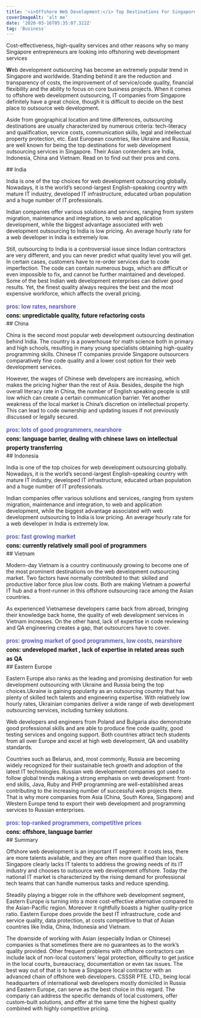 ```yaml
---
title: '<i>Offshore Web Development:</i> Top Destinations For Singapore'
coverImageAlt: 'alt me'
date: '2020-03-16T05:35:07.322Z'
tag: 'Business'
---
```


<style>
  .compare {
    grid-column: 4 / span 6;
    margin-top: 0.9375rem;
  }
  .compare-item {
    display: block;
    font-family: 'Roboto', 'Arial', sans-serif;
    font-weight: bold;
    font-size: 1rem;
    line-height: 1.5rem;
  }
  .compare-item.pros {
    color:  #6364D1;
  }
  .compare-item.cons {
    color: #18191B;
  }
</style>

<Subtitle>
  Cost-effectiveness, high-quality services and other reasons why so many Singapore entrepreneurs are looking into offshoring web development services
</Subtitle>

**W**eb development outsourcing has become an extremely popular trend in Singapore and worldwide. Standing behind it are the reduction and transparency of costs, the improvement of of service/code quality, financial flexibility and the ability to focus on core business projects. When it comes to offshore web development outsourcing, IT companies from Singapore definitely have a great choice, though it is difficult to decide on the best place to outsource web development.

Aside from geographical location and time differences, outsourcing destinations are usually characterized by numerous criteria: tech-literacy and qualification, service costs, communication skills, legal and intellectual property protection, etc. East European countries, like Ukraine and Russia, are well known for being the top destinations for web development outsourcing services in Singapore. Their Asian contenders are India, Indonesia, China and Vietnam. Read on to find out their pros and cons.

<ParagraphWithImage imageName="india">
  ## India

  India is one of the top choices for web development outsourcing globally. Nowadays, it is the world’s second-largest English-speaking country with mature IT industry, developed IT infrastructure, educated urban population and a huge number of IT professionals.

  Indian companies offer various solutions and services, ranging from system migration, maintenance and integration, to web and application development, while the biggest advantage associated with web development outsourcing to India is low pricing. An average hourly rate for a web developer in India is extremely low.

  Still, outsourcing to India is a controversial issue since Indian contractors are very different, and you can never predict what quality level you will get. In certain cases, customers have to re-order services due to code imperfection. The code can contain numerous bugs, which are difficult or even impossible to fix, and cannot be further maintained and developed. Some of the best Indian web development enterprises can deliver good results. Yet, the finest quality always requires the best and the most expensive workforce, which affects the overall pricing.
</ParagraphWithImage>

<div class="compare">
  <span class="compare-item pros">pros: low rates, nearshore</span>
  <span class="compare-item cons">cons: unpredictable quality, future refactoring costs</span>
</div>

<ParagraphWithImage imageName="china">
  ## China

  China is the second most popular web development outsourcing destination behind India. The country is a powerhouse for math science both in primary and high schools, resulting in many young specialists obtaining high-quality programming skills. Chinese IT companies provide Singapore outsourcers comparatively fine code quality and a lower cost option for their web development services.

  However, the wages of Chinese web developers are increasing, which makes the pricing higher than the rest of Asia. Besides, despite the high overall literacy rate in China, the number of English speaking people is still low which can create a certain communication barrier. Yet another weakness of the local market is China’s discretion on intellectual property. This can lead to code ownership and updating issues if not previously discussed or legally secured.
</ParagraphWithImage>

<div class="compare">
  <span class="compare-item pros">pros: lots of&nbsp;good programmers, nearshore</span>
  <span class="compare-item cons">cons: language barrier, dealing with chinese laws on&nbsp;intellectual property transferring</span>
</div>

<ParagraphWithImage imageName="indonesia">
  ## Indonesia

  India is one of the top choices for web development outsourcing globally. Nowadays, it is the world’s second-largest English-speaking country with mature IT industry, developed IT infrastructure, educated urban population and a huge number of IT professionals.

  Indian companies offer various solutions and services, ranging from system migration, maintenance and integration, to web and application development, while the biggest advantage associated with web development outsourcing to India is low pricing. An average hourly rate for a web developer in India is extremely low.
</ParagraphWithImage>

<div class="compare">
  <span class="compare-item pros">pros: fast growing market</span>
  <span class="compare-item cons">cons: currently relatively small pool of&nbsp;programmers</span>
</div>

<ParagraphWithImage imageName="vietnam">
  ## Vietnam

  Modern-day Vietnam is a country continuously growing to become one of the most prominent destinations on the web development outsourcing market. Two factors have normally contributed to that: skilled and productive labor force plus low costs. Both are making Vietnam a powerful IT hub and a front-runner in this offshore outsourcing race among the Asian countries.

  As experienced Vietnamese developers came back from abroad, bringing their knowledge back home, the quality of web development services in Vietnam increases. On the other hand, lack of expertise in code reviewing and QA engineering creates a gap, that outsourcers have to cover.
</ParagraphWithImage>

<div class="compare">
  <span class="compare-item pros">pros: growing market of&nbsp;good programmers, low costs, nearshore</span>
  <span class="compare-item cons">cons: undeveloped market , lack of&nbsp;expertise in&nbsp;related areas such as&nbsp;QA</span>
</div>

<ParagraphWithImage imageName="europe">
  ## Eastern Europe

  Eastern Europe also ranks as the leading and promising destination for web development outsourcing with Ukraine and Russia being the top choices.Ukraine is gaining popularity as an outsourcing country that has plenty of skilled tech talents and engineering expertise. With relatively low hourly rates, Ukrainian companies deliver a wide range of web development outsourcing services, including turnkey solutions.

  Web developers and engineers from Poland and Bulgaria also demonstrate good professional skills and are able to produce fine code quality, good testing services and ongoing support. Both countries attract tech students from all over Europe and excel at high web development, QA and usability standards.

  Countries such as Belarus, and, most commonly, Russia are becoming widely recognized for their sustainable tech growth and adoption of the latest IT technologies. Russian web development companies got used to follow global trends making a strong emphasis on web development: front-end skills, Java, Ruby and PHP programming are well-established areas contributing to the increasing number of successful web projects there. That is why more companies from Asia (China, South Korea, Singapore) and Western Europe tend to export their web development and programming services to Russian enterprises.
</ParagraphWithImage>

<div class="compare">
  <span class="compare-item pros">pros: top-ranked programmers, competitive prices</span>
  <span class="compare-item cons">cons: offshore, language barrier</span>
</div>

<ParagraphWithImage imageName="summary">
  ## Summary

  Offshore web development is an important IT segment: it costs less, there are more talents available, and they are often more qualified than locals. Singapore clearly lacks IT talents to address the growing needs of its IT industry and chooses to outsource  web development offshore. Today the national IT market is characterized by the rising demand for professional tech teams that can handle numerous tasks and reduce spending.

  Steadily playing a bigger role in the offshore web development segment, Eastern Europe is turning into a more cost-effective alternative compared to the Asian-Pacific region. Moreover it rightfully boasts a higher quality-price ratio.  Eastern Europe does provide the best IT infrastructure, code and service quality, data protection, at costs competitive to that of Asian countries like India, China, Indonesia and Vietnam.

  The downside of working with Asian (especially Indian or Chinese) companies is that sometimes there are  no guarantees as to the work’s quality provided. Other frequent problems with offshore contractors can include lack of non-local customers’ legal protection, difficulty to get justice in the local courts, bureaucracy, documentation or even tax issues. The best way out of that is to have a Singapore local contractor with an advanced chain of offshore web developers. CSSSR PTE. LTD., being local headquarters of international web developers mostly domiciled in Russia and Eastern Europe, can serve as the best choice  in this regard. The company can address the specific demands of local customers, offer custom-built solutions, and offer at the same time the highest quality combined with highly competitive pricing.
</ParagraphWithImage>

